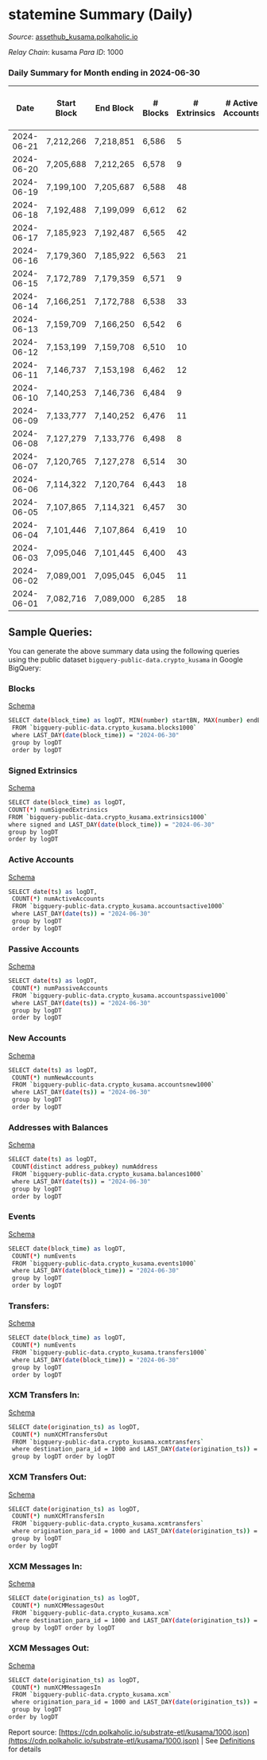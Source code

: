# statemine Summary (Daily)

_Source_: [assethub_kusama.polkaholic.io](https://assethub_kusama.polkaholic.io)

*Relay Chain*: kusama
*Para ID*: 1000



### Daily Summary for Month ending in 2024-06-30


| Date    | Start Block | End Block | # Blocks | # Extrinsics | # Active Accounts | # Passive Accounts | # New Accounts | # Addresses | # Events  | # Transfers ($USD) | # XCM Transfers In ($USD) | # XCM Transfers Out ($USD) | # XCM In | # XCM Out | Issues |
|---------|-------------|-----------|----------|--------------|-------------------|--------------------|----------------|-------------|-----------|--------------------|---------------------------|----------------------------|----------|-----------|--------|
| 2024-06-21 | 7,212,266 | 7,218,851 | 6,586 | 5 |  |  |  | 67,840 | 13,474 | 225  |   |   |  |  |  |
| 2024-06-20 | 7,205,688 | 7,212,265 | 6,578 | 9 |  |  |  | 67,839 | 13,530 | 268  |   |   |  |  |  |
| 2024-06-19 | 7,199,100 | 7,205,687 | 6,588 | 48 |  |  |  | 67,839 | 14,695 | 1,105  |   |   |  |  |  |
| 2024-06-18 | 7,192,488 | 7,199,099 | 6,612 | 62 |  |  |  | 67,835 | 15,022 | 1,305  |   |   |  |  |  |
| 2024-06-17 | 7,185,923 | 7,192,487 | 6,565 | 42 |  |  |  | 67,830 | 14,300 | 833  |   |   |  |  |  |
| 2024-06-16 | 7,179,360 | 7,185,922 | 6,563 | 21 |  |  |  | 67,827 | 13,961 | 602  |   |   |  |  |  |
| 2024-06-15 | 7,172,789 | 7,179,359 | 6,571 | 9 |  |  |  | 67,826 | 13,483 | 251  |   |   |  |  |  |
| 2024-06-14 | 7,166,251 | 7,172,788 | 6,538 | 33 |  |  |  | 67,824 | 14,101 | 771  |   |   |  |  |  |
| 2024-06-13 | 7,159,709 | 7,166,250 | 6,542 | 6 |  |  |  | 67,822 | 13,302 | 154  |   |   |  |  |  |
| 2024-06-12 | 7,153,199 | 7,159,708 | 6,510 | 10 |  |  |  | 67,822 | 13,523 | 356 (-) |   |   |  |  |  |
| 2024-06-11 | 7,146,737 | 7,153,198 | 6,462 | 12 |  |  |  | 67,820 | 13,545 | 441  |   |   |  |  |  |
| 2024-06-10 | 7,140,253 | 7,146,736 | 6,484 | 9 |  |  |  | 67,818 | 13,291 | 251  |   |   |  |  |  |
| 2024-06-09 | 7,133,777 | 7,140,252 | 6,476 | 11 |  |  |  | 67,818 | 13,271 | 208  |   |   |  |  |  |
| 2024-06-08 | 7,127,279 | 7,133,776 | 6,498 | 8 |  |  |  | 67,816 | 13,451 | 250  |   |   |  |  |  |
| 2024-06-07 | 7,120,765 | 7,127,278 | 6,514 | 30 |  |  |  | 67,816 | 13,831 | 501 (-) |   |   |  |  |  |
| 2024-06-06 | 7,114,322 | 7,120,764 | 6,443 | 18 |  |  |  | 67,812 | 13,590 | 497  |   |   |  |  |  |
| 2024-06-05 | 7,107,865 | 7,114,321 | 6,457 | 30 |  |  |  | 67,808 | 13,776 | 586  |   |   |  |  |  |
| 2024-06-04 | 7,101,446 | 7,107,864 | 6,419 | 10 |  |  |  | 67,806 | 13,227 | 249  |   |   |  |  |  |
| 2024-06-03 | 7,095,046 | 7,101,445 | 6,400 | 43 |  |  |  | 67,804 | 14,206 | 932  |   |   |  |  |  |
| 2024-06-02 | 7,089,001 | 7,095,045 | 6,045 | 11 |  |  |  | 67,801 | 12,417 | 244  |   |   |  |  |  |
| 2024-06-01 | 7,082,716 | 7,089,000 | 6,285 | 18 |  |  |  | 67,800 | 13,171 | 458  |   |   |  |  |  |

## Sample Queries:
You can generate the above summary data using the following queries using the public dataset `bigquery-public-data.crypto_kusama` in Google BigQuery:


### Blocks 

[Schema](https://github.com/colorfulnotion/substrate-etl/blob/main/schema/blocks.json)

```bash
SELECT date(block_time) as logDT, MIN(number) startBN, MAX(number) endBN, COUNT(*) numBlocks 
 FROM `bigquery-public-data.crypto_kusama.blocks1000`  
 where LAST_DAY(date(block_time)) = "2024-06-30" 
 group by logDT 
 order by logDT
```

### Signed Extrinsics 

[Schema](https://github.com/colorfulnotion/substrate-etl/blob/main/schema/extrinsics.json)

```bash
SELECT date(block_time) as logDT, 
COUNT(*) numSignedExtrinsics 
FROM `bigquery-public-data.crypto_kusama.extrinsics1000`  
where signed and LAST_DAY(date(block_time)) = "2024-06-30" 
group by logDT 
order by logDT
```

### Active Accounts 

[Schema](https://github.com/colorfulnotion/substrate-etl/blob/main/schema/accountsactive.json)

```bash
SELECT date(ts) as logDT, 
 COUNT(*) numActiveAccounts 
 FROM `bigquery-public-data.crypto_kusama.accountsactive1000` 
 where LAST_DAY(date(ts)) = "2024-06-30" 
 group by logDT 
 order by logDT
```

### Passive Accounts 

[Schema](https://github.com/colorfulnotion/substrate-etl/blob/main/schema/accountspassive.json)

```bash
SELECT date(ts) as logDT, 
 COUNT(*) numPassiveAccounts 
 FROM `bigquery-public-data.crypto_kusama.accountspassive1000` 
 where LAST_DAY(date(ts)) = "2024-06-30" 
 group by logDT 
 order by logDT
```

### New Accounts 

[Schema](https://github.com/colorfulnotion/substrate-etl/blob/main/schema/accountsnew.json)

```bash
SELECT date(ts) as logDT, 
 COUNT(*) numNewAccounts 
 FROM `bigquery-public-data.crypto_kusama.accountsnew1000` 
 where LAST_DAY(date(ts)) = "2024-06-30" 
 group by logDT
 order by logDT
```

### Addresses with Balances 

[Schema](https://github.com/colorfulnotion/substrate-etl/blob/main/schema/balances.json)

```bash
SELECT date(ts) as logDT,
 COUNT(distinct address_pubkey) numAddress 
 FROM `bigquery-public-data.crypto_kusama.balances1000` 
 where LAST_DAY(date(ts)) = "2024-06-30" 
 group by logDT 
 order by logDT
```

### Events 

[Schema](https://github.com/colorfulnotion/substrate-etl/blob/main/schema/events.json)

```bash
SELECT date(block_time) as logDT, 
 COUNT(*) numEvents 
 FROM `bigquery-public-data.crypto_kusama.events1000` 
 where LAST_DAY(date(block_time)) = "2024-06-30" 
 group by logDT 
 order by logDT
```

### Transfers:

[Schema](https://github.com/colorfulnotion/substrate-etl/blob/main/schema/transfers.json)

```bash
SELECT date(block_time) as logDT, 
 COUNT(*) numEvents 
 FROM `bigquery-public-data.crypto_kusama.transfers1000` 
 where LAST_DAY(date(block_time)) = "2024-06-30" 
 group by logDT 
 order by logDT
```

### XCM Transfers In: 

[Schema](https://github.com/colorfulnotion/substrate-etl/blob/main/schema/xcmtransfers.json)

```bash
SELECT date(origination_ts) as logDT, 
 COUNT(*) numXCMTransfersOut 
 FROM `bigquery-public-data.crypto_kusama.xcmtransfers` 
 where destination_para_id = 1000 and LAST_DAY(date(origination_ts)) = "2024-06-30" 
 group by logDT order by logDT
```

### XCM Transfers Out: 

[Schema](https://github.com/colorfulnotion/substrate-etl/blob/main/schema/xcmtransfers.json)

```bash
SELECT date(origination_ts) as logDT, 
 COUNT(*) numXCMTransfersIn 
 FROM `bigquery-public-data.crypto_kusama.xcmtransfers` 
 where origination_para_id = 1000 and LAST_DAY(date(origination_ts)) = "2024-06-30" 
 group by logDT 
order by logDT
```

### XCM Messages In: 

[Schema](https://github.com/colorfulnotion/substrate-etl/blob/main/schema/xcm.json)

```bash
SELECT date(origination_ts) as logDT, 
 COUNT(*) numXCMMessagesOut 
 FROM `bigquery-public-data.crypto_kusama.xcm` 
 where destination_para_id = 1000 and LAST_DAY(date(origination_ts)) = "2024-06-30" 
 group by logDT order by logDT
```

### XCM Messages Out: 

[Schema](https://github.com/colorfulnotion/substrate-etl/blob/main/schema/xcm.json)

```bash
SELECT date(origination_ts) as logDT, 
 COUNT(*) numXCMMessagesIn 
 FROM `bigquery-public-data.crypto_kusama.xcm` 
 where origination_para_id = 1000 and LAST_DAY(date(origination_ts)) = "2024-06-30" 
 group by logDT 
order by logDT
```


Report source: [https://cdn.polkaholic.io/substrate-etl/kusama/1000.json](https://cdn.polkaholic.io/substrate-etl/kusama/1000.json) | See [Definitions](/DEFINITIONS.md) for details
